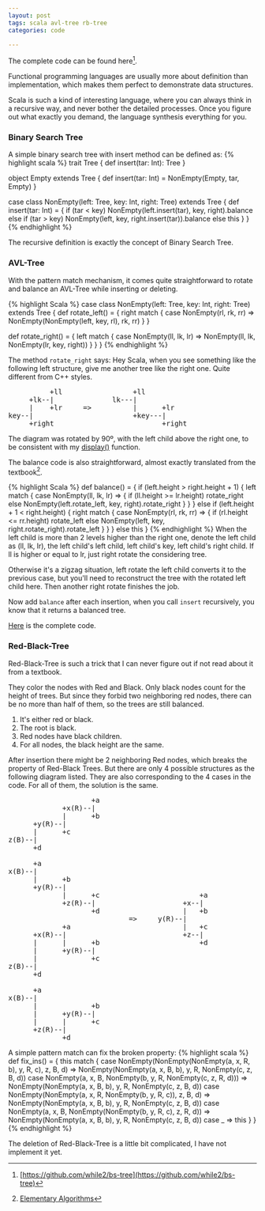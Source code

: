 ```yaml
---
layout: post
tags: scala avl-tree rb-tree 
categories: code

---
```


The complete code can be found here[^1].

Functional programming languages are usually more about definition than implementation, which makes them perfect to demonstrate data structures.

Scala is such a kind of interesting language, where you can always think in a recursive way, and never bother the detailed processes. 
Once you figure out what exactly you demand, the language synthesis everything for you.

### Binary Search Tree
A simple binary search tree with insert method can be defined as:
{% highlight scala %}
trait Tree {
  def insert(tar: Int): Tree
}

object Empty extends Tree {
  def insert(tar: Int) = NonEmpty(Empty, tar, Empty)
}

case class NonEmpty(left: Tree, key: Int, right: Tree) extends Tree {
  def insert(tar: Int) = {
    if (tar < key)
      NonEmpty(left.insert(tar), key, right).balance
    else if (tar > key)
      NonEmpty(left, key, right.insert(tar)).balance
    else
      this
  }
}
{% endhighlight %}

The recursive definition is exactly the concept of Binary Search Tree.

### AVL-Tree
With the pattern match mechanism, it comes quite straightforward to rotate and balance an AVL-Tree while inserting or deleting.

{% highlight Scala %}
case class NonEmpty(left: Tree, key: Int, right: Tree) extends Tree {
  def rotate_left() = {
    right match {
      case NonEmpty(rl, rk, rr) => NonEmpty(NonEmpty(left, key, rl), rk, rr)
    }
  }
  
  def rotate_right() = {
    left match {
      case NonEmpty(ll, lk, lr) => NonEmpty(ll, lk, NonEmpty(lr, key, right))
    }
  }
}
{% endhighlight %}

The method `rotate_right` says: Hey Scala, when you see something like the following left structure, give me another tree like the right one. Quite different from C++ styles.
<pre>
          +ll                 +ll
     +lk--|              lk---|
     |    +lr     =>          |      +lr
key--|                        +key---|
     +right                          +right
</pre>
The diagram was rotated by 90º, with the left child above the right one, to be consistent with my [display()](https://github.com/while2/bs-tree/blob/master/AVLTree.scala) function.

The balance code is also straightforward, almost exactly translated from the textbook[^2].

{% highlight Scala %}
  def balance() = {
    if (left.height > right.height + 1) {
      left match {
        case NonEmpty(ll, lk, lr) => {
          if (ll.height >= lr.height) rotate_right
          else NonEmpty(left.rotate_left, key, right).rotate_right
        }
      }
    } else if (left.height + 1 < right.height) {
      right match {
        case NonEmpty(rl, rk, rr) => {
          if (rl.height <= rr.height) rotate_left
          else NonEmpty(left, key, right.rotate_right).rotate_left
        }
      }
    } else
      this
  }
{% endhighlight %}
When the left child is more than 2 levels higher than the right one, denote the left child as (ll, lk, lr), the left child's left child, left child's key, left child's right child.
If ll is higher or equal to lr, just right rotate the considering tree. 

Otherwise it's a zigzag situation, left rotate the left child converts it to the previous case, but you'll need to reconstruct the tree with the rotated left child here. Then another right rotate finishes the job.

Now add `balance` after each insertion, when you call `insert` recursively, you know that it returns a balanced tree.

[Here](https://github.com/while2/bs-tree/blob/master/AVLTree.scala) is the complete code.

### Red-Black-Tree
Red-Black-Tree is such a trick that I can never figure out if not read about it from a textbook.

They color the nodes with Red and Black. Only black nodes count for the height of trees. But since they forbid two neighboring red nodes, there can be no more than half of them, so the trees are still balanced.

1. It's either red or black.
2. The root is black.
3. Red nodes have black children.
4. For all nodes, the black height are the same.

After insertion there might be 2 neighboring Red nodes, which breaks the property of Red-Black Trees. But there are only 4 possible structures as the following diagram listed. They are also corresponding to the 4 cases in the code. For all of them, the solution is the same.

<pre>
                    +a
             +x(R)--|
             |      +b
      +y(R)--|
      |      +c
z(B)--|
      +d
      
      +a
x(B)--|
      |      +b
      +y(R)--|
             |      +c                        +a
             +z(R)--|                     +x--|
                    +d                    |   +b
                             =>     y(R)--|
             +a                           |   +c             
      +x(R)--|                            +z--|
      |      |      +b                        +d
      |      +y(R)--|
      |             +c
z(B)--|
      +d
      
      +a
x(B)--|
      |             +b
      |      +y(R)--|
      |      |      +c
      +z(R)--|
             +d
</pre>
A simple pattern match can fix the broken property:
{% highlight scala %}
  def fix_ins() = {
    this match {
      case NonEmpty(NonEmpty(NonEmpty(a, x, R, b), y, R, c), z, B, d) => NonEmpty(NonEmpty(a, x, B, b), y, R, NonEmpty(c, z, B, d))
      case NonEmpty(a, x, B, NonEmpty(b, y, R, NonEmpty(c, z, R, d))) => NonEmpty(NonEmpty(a, x, B, b), y, R, NonEmpty(c, z, B, d))
      case NonEmpty(NonEmpty(a, x, R, NonEmpty(b, y, R, c)), z, B, d) => NonEmpty(NonEmpty(a, x, B, b), y, R, NonEmpty(c, z, B, d))
      case NonEmpty(a, x, B, NonEmpty(NonEmpty(b, y, R, c), z, R, d)) => NonEmpty(NonEmpty(a, x, B, b), y, R, NonEmpty(c, z, B, d))
      case _ => this
    }
  }
{% endhighlight %}

The deletion of Red-Black-Tree is a little bit complicated, I have not implement it yet.

[^1]: [https://github.com/while2/bs-tree](https://github.com/while2/bs-tree)
[^2]: [Elementary Algorithms](https://sites.google.com/site/algoxy/home)